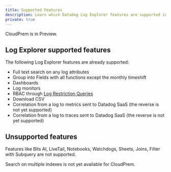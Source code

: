 ```yaml
---
title: Supported Features
description: Learn which Datadog Log Explorer features are supported in CloudPrem
private: true
---
```


<div class="alert alert-warning">CloudPrem is in Preview.</div>

## Log Explorer supported features

The following Log Explorer features are already supported:
- Full text search on any log attributes
- Group into Fields with all functions except the monthly timeshift
- Dashboards
- Log monitors
- RBAC through [Log Restriction Queries](/api/latest/logs-restriction-queries/)
- Download CSV
- Correlation from a log to metrics sent to Datadog SaaS (the reverse is not yet supported)
- Correlation from a log to traces sent to Datadog SaaS (the reverse is not yet supported)

## Unsupported features

Features like Bits AI, LiveTail, Notebooks, Watchdogs, Sheets, Joins, Filter with Subquery are not supported.

Search on multiple indexes is not yet available for CloudPrem.
